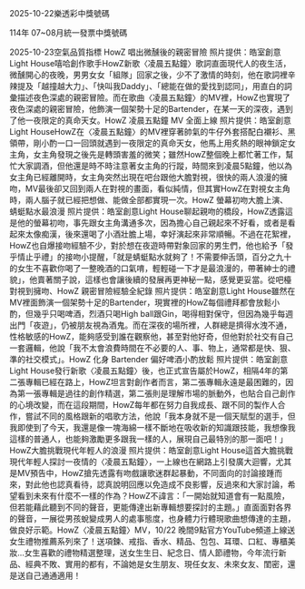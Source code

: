 
2025-10-22樂透彩中獎號碼

                                
114年 07~08月統一發票中獎號碼
                             
2025-10-23空氣品質指標
                              HowZ 唱出微醺後的親密冒險 照片提供：皓室創意Light House嘻哈創作歌手HowZ新歌〈凌晨五點鐘〉歌詞直面現代人的夜生活，微醺開心的夜晚，男男女女「組隊」回家之後，少不了激情的時刻，他在歌詞裡辛辣提及「越撞越大力」、「快叫我Daddy」、「總能在做的愛找到認同」，用直白的詞彙描述夜色深處的親密冒險。而在歌曲〈凌晨五點鐘〉的MV裡，HowZ也實現了夜色深處的親密冒險，他飾演一個架勢十足的Bartender，在某一天的深夜，遇到了他一夜限定的真命天女。HowZ 凌晨五點鐘 MV 全面上線 照片提供：皓室創意Light HouseHowZ在〈凌晨五點鐘〉的MV裡穿著帥氣的牛仔外套搭配白襯衫、黑領帶，剛小酌一口一回頭就遇到一夜限定的真命天女，他馬上用炙熱的眼神鎖定女主角，女主角發現之後先是轉頭害羞的微笑；雖然HowZ整個晚上都忙著工作，幫忙大家調酒，但他還是時不時注意著女主角的行蹤，時間來到凌晨5點鐘，他以為女主角已經離開時，女主角突然出現在吧台跟他大膽對視，很快的兩人浪漫的擁吻，MV最後卻又回到兩人在對視的畫面，看似純情，但其實HowZ在對視女主角時，兩人腦子就已經把想做、能做全部都實現一次。HowZ 螢幕初吻大膽上演、蜻蜓點水最浪漫 照片提供：皓室創意Light House聊起親吻的橋段，HowZ透露這是他的螢幕初吻，事先跟女主角溝通多次，因為擔心自己親起來不好看，或者是看起來太像痴漢，後來還喝了小酒壯膽上場，幸好演起來非常順暢。不過在花絮裡，HowZ也自爆接吻經驗不少，對於想在夜遊時帶對象回家的男生們，他也給予「發乎情止乎禮」的接吻小提醒，「就是蜻蜓點水就夠了！不需要伸舌頭，百分之九十的女生不喜歡你喝了一整晚酒的口氣唷，輕輕碰一下才是最浪漫的，帶著紳士的禮貌」，他賣著關子說，這樣也會讓後續的發展再更神秘一點，感覺更妥當。從吧檯對視到擁吻、HowZ 親密冒險經驗全紀錄 照片提供：皓室創意Light House雖然在MV裡面飾演一個架勢十足的Bartender，現實裡的HowZ每個禮拜都會放鬆小酌，但幾乎只喝啤酒，烈酒只喝High ball跟Gin，喝得相對保守，但因為幾乎每週出門「夜遊」，仍被朋友視為酒鬼。而在深夜的場所裡，人群總是擠得水洩不通，性格敏感的HowZ，能夠感受到誰在觀察他，甚至對他好奇，但他對於社交有自己一套邏輯，他說「我不太會浪費時間在不必要的人、事、物上，通常都是快、狠、準的社交模式」。HowZ 化身 Bartender 偏好啤酒小酌放鬆 照片提供：皓室創意Light House發行新歌〈凌晨五點鐘〉後，也正式宣告屬於HowZ，相隔4年的第二張專輯已經在路上，HowZ坦言對創作者而言，第二張專輯永遠是最困難的，因為第一張專輯是過往的創作精選，第二張則是理解市場的脈動外，也貼合自己創作的心境改變，而在這段期間，HowZ每年都在努力自我成長、跟不同的製作人合作，嘗試不同的風格跟新的唱歌方法，他說「我本身就不是一個天賦型的選手，但我即使到了今天，我還是像一塊海綿一樣不斷地在吸收新的知識跟技能，我想像我這樣的普通人，也能夠激勵更多跟我一樣的人，展現自己最特別的那一面吧！」HowZ大膽挑戰現代年輕人的浪漫 照片提供：皓室創意Light House這首大膽挑戰現代年輕人探討一夜情的〈凌晨五點鐘〉，一上線也在網路上引發廣大迴響，尤其是MV預告中，HowZ搶先透露有吻戲讓歌迷群起暴動，不同面向的討論接踵而來，對此他也認真看待，認真說明回應以免造成不良影響，反過來和大家討論，希望看到未來有什麼不一樣的作為？HowZ不諱言：「一開始就知道會有一點風險，但若能藉此聽到不同的聲音，更能傳達出新專輯想要探討的主題。」直面面對各界的聲音，一展從男孩蛻變成男人的處事態度，也身體力行體現歌曲想傳達的主題，做良好示範。HowZ〈凌晨五點鐘〉MV，10/22 晚間9點官方YouTube頻道上線送女生禮物推薦系列來了！送項鍊、戒指、香水、精品、包包、耳環、口紅、專櫃美妝...女生喜歡的禮物精選整理，送女生生日、紀念日、情人節禮物，今年流行新品、經典不敗、實用的都有，不論她是女生朋友、現任女友、未來女友、閨密，還是送自己通通適用！